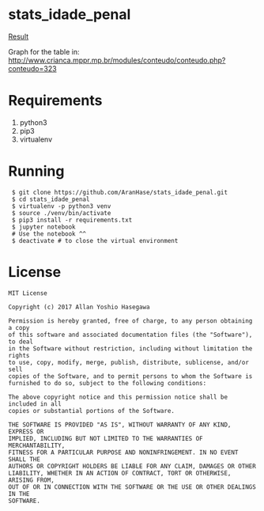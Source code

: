 # stats_idade_penal

[Result](http://htmlpreview.github.io/?https://github.com/AranHase/stats_idade_penal/blob/master/Stats%2BIdate%2BPenal.html)

Graph for the table in: http://www.crianca.mppr.mp.br/modules/conteudo/conteudo.php?conteudo=323

# Requirements

1. python3
2. pip3
3. virtualenv

# Running

```
 $ git clone https://github.com/AranHase/stats_idade_penal.git
 $ cd stats_idade_penal
 $ virtualenv -p python3 venv
 $ source ./venv/bin/activate
 $ pip3 install -r requirements.txt
 $ jupyter notebook
 # Use the notebook ^^
 $ deactivate # to close the virtual environment
```

# License

```
MIT License

Copyright (c) 2017 Allan Yoshio Hasegawa

Permission is hereby granted, free of charge, to any person obtaining a copy
of this software and associated documentation files (the "Software"), to deal
in the Software without restriction, including without limitation the rights
to use, copy, modify, merge, publish, distribute, sublicense, and/or sell
copies of the Software, and to permit persons to whom the Software is
furnished to do so, subject to the following conditions:

The above copyright notice and this permission notice shall be included in all
copies or substantial portions of the Software.

THE SOFTWARE IS PROVIDED "AS IS", WITHOUT WARRANTY OF ANY KIND, EXPRESS OR
IMPLIED, INCLUDING BUT NOT LIMITED TO THE WARRANTIES OF MERCHANTABILITY,
FITNESS FOR A PARTICULAR PURPOSE AND NONINFRINGEMENT. IN NO EVENT SHALL THE
AUTHORS OR COPYRIGHT HOLDERS BE LIABLE FOR ANY CLAIM, DAMAGES OR OTHER
LIABILITY, WHETHER IN AN ACTION OF CONTRACT, TORT OR OTHERWISE, ARISING FROM,
OUT OF OR IN CONNECTION WITH THE SOFTWARE OR THE USE OR OTHER DEALINGS IN THE
SOFTWARE.
```